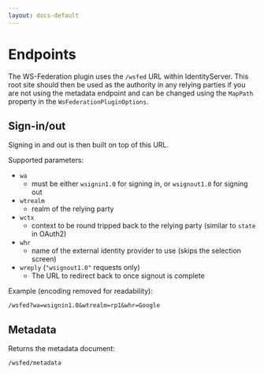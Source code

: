 ```yaml
---
layout: docs-default
---
```


# Endpoints

The WS-Federation plugin uses the `/wsfed` URL within IdentityServer. This root site should then be used as the authority in any relying parties if you are not using the metadata endpoint and can be changed using the `MapPath` property in the `WsFederationPluginOptions`.

## Sign-in/out

Signing in and out is then built on top of this URL.

Supported parameters:

* `wa`
    * must be either `wsignin1.0` for signing in, or `wsignout1.0` for signing out
* `wtrealm`
    * realm of the relying party
* `wctx`
    * context to be round tripped back to the relying party (similar to `state` in OAuth2)
* `whr`
    * name of the external identity provider to use (skips the selection screen)
* `wreply` (`"wsignout1.0"` requests only)
    * The URL to redirect back to once signout is complete

Example (encoding removed for readability):

```
/wsfed?wa=wsignin1.0&wtrealm=rp1&whr=Google
```

## Metadata

Returns the metadata document:

```
/wsfed/metadata
```
